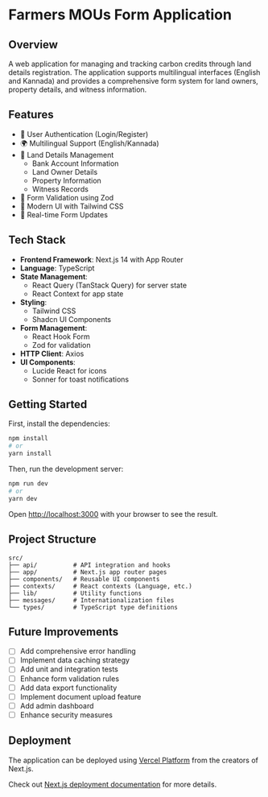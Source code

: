 # Farmers MOUs Form Application

## Overview
A web application for managing and tracking carbon credits through land details registration. The application supports multilingual interfaces (English and Kannada) and provides a comprehensive form system for land owners, property details, and witness information.

## Features
- 🔐 User Authentication (Login/Register)
- 🌍 Multilingual Support (English/Kannada)
- 📝 Land Details Management
  - Bank Account Information
  - Land Owner Details
  - Property Information
  - Witness Records
- 🎯 Form Validation using Zod
- 🎨 Modern UI with Tailwind CSS
- 🔄 Real-time Form Updates

## Tech Stack
- **Frontend Framework**: Next.js 14 with App Router
- **Language**: TypeScript
- **State Management**: 
  - React Query (TanStack Query) for server state
  - React Context for app state
- **Styling**: 
  - Tailwind CSS
  - Shadcn UI Components
- **Form Management**: 
  - React Hook Form
  - Zod for validation
- **HTTP Client**: Axios
- **UI Components**:
  - Lucide React for icons
  - Sonner for toast notifications

## Getting Started

First, install the dependencies:
```bash
npm install
# or
yarn install
```

Then, run the development server:
```bash
npm run dev
# or
yarn dev
```

Open [http://localhost:3000](http://localhost:3000) with your browser to see the result.

## Project Structure
```
src/
├── api/          # API integration and hooks
├── app/          # Next.js app router pages
├── components/   # Reusable UI components
├── contexts/     # React contexts (Language, etc.)
├── lib/          # Utility functions
├── messages/     # Internationalization files
└── types/        # TypeScript type definitions
```

## Future Improvements
- [ ] Add comprehensive error handling
- [ ] Implement data caching strategy
- [ ] Add unit and integration tests
- [ ] Enhance form validation rules
- [ ] Add data export functionality
- [ ] Implement document upload feature
- [ ] Add admin dashboard
- [ ] Enhance security measures

## Deployment
The application can be deployed using [Vercel Platform](https://vercel.com/new?utm_medium=default-template&filter=next.js&utm_source=create-next-app&utm_campaign=create-next-app-readme) from the creators of Next.js.

Check out [Next.js deployment documentation](https://nextjs.org/docs/app/building-your-application/deploying) for more details.
